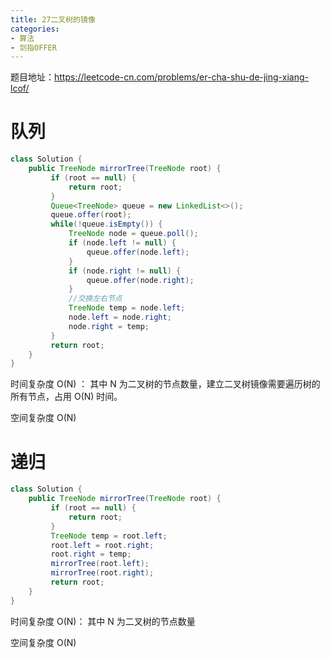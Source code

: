 ```yaml
---
title: 27二叉树的镜像
categories: 
- 算法
- 剑指OFFER
---
```


题目地址：https://leetcode-cn.com/problems/er-cha-shu-de-jing-xiang-lcof/

# 队列

```java
class Solution {
    public TreeNode mirrorTree(TreeNode root) {
         if (root == null) {
             return root;
         }
         Queue<TreeNode> queue = new LinkedList<>();
         queue.offer(root);
         while(!queue.isEmpty()) {
             TreeNode node = queue.poll();
             if (node.left != null) {
                 queue.offer(node.left);
             }
             if (node.right != null) {
                 queue.offer(node.right);
             }
             //交换左右节点
             TreeNode temp = node.left;
             node.left = node.right;
             node.right = temp;
         }
         return root;
    }
}
```

时间复杂度 O(N) ： 其中 N 为二叉树的节点数量，建立二叉树镜像需要遍历树的所有节点，占用 O(N) 时间。

空间复杂度 O(N)

# 递归

```java
class Solution {
    public TreeNode mirrorTree(TreeNode root) {
         if (root == null) {
             return root;
         }
         TreeNode temp = root.left;
         root.left = root.right;
         root.right = temp;
         mirrorTree(root.left);
         mirrorTree(root.right);
         return root;
    }
}
```

时间复杂度 O(N)： 其中 N 为二叉树的节点数量

空间复杂度 O(N) 